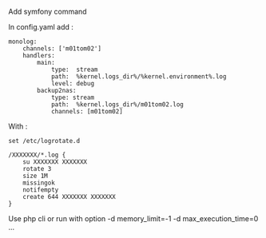 Add symfony command

In config.yaml add :
```
monolog:
    channels: ['m01tom02']
    handlers:
        main:
            type:  stream
            path:  %kernel.logs_dir%/%kernel.environment%.log
            level: debug
        backup2nas:
            type: stream
            path:  %kernel.logs_dir%/m01tom02.log
            channels: [m01tom02]
```
With : 
```
set /etc/logrotate.d

/XXXXXXX/*.log {
    su XXXXXXX XXXXXXX
    rotate 3
    size 1M
    missingok
    notifempty
    create 644 XXXXXXX XXXXXXX
}
```

Use php cli or run with option -d memory_limit=-1 -d max_execution_time=0 ...



